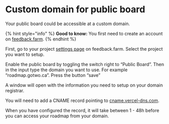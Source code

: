 # Custom domain for public board

Your public board could be accessible at a custom domain.

{% hint style="info" %}
**Good to know:** You first need to create an account on [feedback.farm](https://feedback.farm).
{% endhint %}

First, go to your project [settings page](https://feedback.farm/app/projects) on feedback.farm. Select the project you want to setup.

Enable the public board by toggling the switch right to “Public Board”. Then in the input type the domain you want to use. For example “roadmap.gotwo.ca”. Press the button “save”

A window will open with the information you need to setup on your domain registrar.

You will need to add a CNAME record pointing to [cname.vercel-dns.com](http://cname.vercel-dns.com/).

When you have configured the record, it will take between 1 - 48h before you can access your roadmap from your domain.

